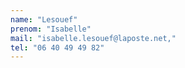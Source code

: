 ```yaml
---
name: "Lesouef"
prenom: "Isabelle"
mail: "isabelle.lesouef@laposte.net,"
tel: "06 40 49 49 82"
---
```

